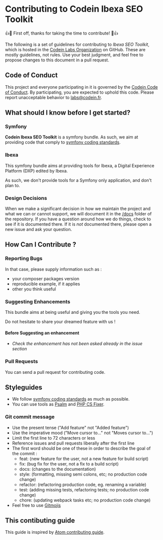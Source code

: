 # Contributing to Codein Ibexa SEO Toolkit

:+1::tada: First off, thanks for taking the time to contribute! :tada::+1:

The following is a set of guidelines for contributing to *Ibexa SEO Toolkit*, which is hosted in the [Codein Labs Organization](https://github.com/Codein-Labs) on GitHub. These are mostly guidelines, not rules. Use your best judgment, and feel free to propose changes to this document in a pull request.

## Code of Conduct

This project and everyone participating in it is governed by the [Codein Code of Conduct](docs/CODE_OF_CONDUCT.md). By participating, you are expected to uphold this code. Please report unacceptable behavior to [labs@codein.fr](mailto:labs@codein.com).

## What should I know before I get started?

### Symfony

**Codein Ibexa SEO Toolkit** is a symfony bundle. As such, we aim at providing code that comply to [symfony coding standards](https://symfony.com/doc/current/contributing/code/standards.html).

### Ibexa

This symfony bundle aims at providing tools for Ibexa, a Digital Experience Platform (DXP) edited by Ibexa.

As such, we don't provide tools for a Symfony only application, and don't plan to.

### Design Decisions

When we make a significant decision in how we maintain the project and what we can or cannot support, we will document it in the [/docs](https://github.com/Codein-Labs/ezplatform-seo-toolkit/tree/master/docs) folder of the repository. If you have a question around how we do things, check to see if it is documented there. If it is *not* documented there, please open a new issue and ask your question.

## How Can I Contribute ?

### Reporting Bugs

In that case, please supply information such as :
* your composer packages version
* reproducible example, if it applies
* other you think useful

### Suggesting Enhancements

This bundle aims at being useful and giving you the tools you need. 

Do not hesitate to share your dreamed feature with us ! 

#### Before Suggesting an enhancement

- *Check the enhancement has not been asked already in the issue section*

### Pull Requests

You can send a pull request for contributing code.
## Styleguides

* We follow [symfony coding standards](https://symfony.com/doc/current/contributing/code/standards.html) as much as possible. 
* You can use tools as [Psalm](https://github.com/vimeo/psalm) and [PHP CS Fixer](https://github.com/FriendsOfPHP/PHP-CS-Fixer).

### Git commit message

* Use the present tense ("Add feature" not "Added feature")
* Use the imperative mood ("Move cursor to..." not "Moves cursor to...")
* Limit the first line to 72 characters or less
* Reference issues and pull requests liberally after the first line
* The first word should be one of these in order to describe the goal of the commit : 
  * feat: (new feature for the user, not a new feature for build script)
  * fix: (bug fix for the user, not a fix to a build script)
  * docs: (changes to the documentation)
  * style: (formatting, missing semi colons, etc; no production code change)
  * refactor: (refactoring production code, eg. renaming a variable)
  * test: (adding missing tests, refactoring tests; no production code change)
  * chore: (updating webpack tasks etc; no production code change)
* Feel free to use [Gitmojis](https://gist.github.com/MeryllEssig/db4e2b38ebf5cf54169765b8b00c5f8e)

## This contibuting guide
This guide is inspired by [Atom contributing guide](https://github.com/atom/atom/blob/master/CONTRIBUTING.md).
